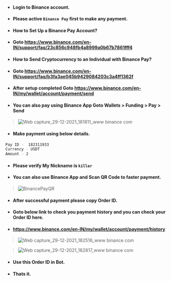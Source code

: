 - #### Login to Binance account.
- #### Please active `Binance Pay` first to make any payment.
- #### How to Set Up a Binance Pay Account?
- #### Goto https://www.binance.com/en-IN/support/faq/23c856c948fb4a8999a0b67b7861fff4
- #### How to Send Cryptocurrency to an Individual with Binance Pay?
- #### Goto https://www.binance.com/en-IN/support/faq/b3fa3ae045b9429084203c3a4ff1362f
- #### After setup completed Goto https://www.binance.com/en-IN/my/wallet/account/payment/send
- #### You can also pay using Binance App Goto Wallets > Funding > Pay > Send

> ![Web capture_29-12-2021_181811_www binance com](https://user-images.githubusercontent.com/79581397/147663897-a780d398-ed34-4229-a4cd-b484815470e2.jpeg)

- #### Make payment using below details.
```sh
Pay ID -  182311933
Currency - USDT
Amount - 2
```
- #### Please verify My Nickname is `killer`
- #### You can also use Binance App and Scan QR Code to faster payment.

> ![BinancePayQR](https://user-images.githubusercontent.com/79581397/147665873-7a109e3a-446e-4434-9df8-0680e280a3f1.png)


- #### After successful payment please copy Order ID.
- #### Goto below link to check you payment history and you can check your Order ID here.
- #### https://www.binance.com/en-IN/my/wallet/account/payment/history

> ![Web capture_29-12-2021_182516_www binance com](https://user-images.githubusercontent.com/79581397/147664811-8d2fd90e-807f-46f3-9f00-139e998b6a26.jpeg)

> ![Web capture_29-12-2021_182817_www binance com](https://user-images.githubusercontent.com/79581397/147664725-ad27822b-0056-4f10-8b10-dcc0abdd7cbf.jpeg)

- #### Use this Order ID in Bot.

- #### Thats it.
